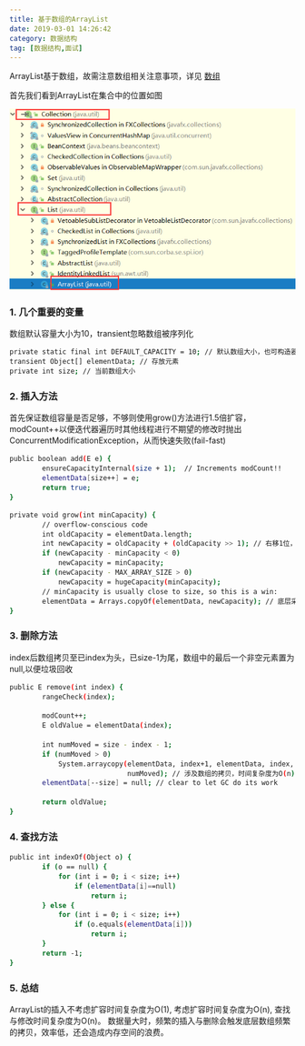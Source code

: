 ```yaml
---
title: 基于数组的ArrayList
date: 2019-03-01 14:26:42
category: 数据结构
tag: [数据结构,面试]
---
```


ArrayList基于数组，故需注意数组相关注意事项，详见 [数组](https://sjshenjian.github.io/2019/01/25/%E6%95%B0%E7%BB%84/)

首先我们看到ArrayList在集合中的位置如图

![基于数组的ArrayList](基于数组的ArrayList/ArrayList在Collection中的位置.png)

### 1. 几个重要的变量

数组默认容量大小为10，transient忽略数组被序列化

``` bash
private static final int DEFAULT_CAPACITY = 10; // 默认数组大小，也可构造器指定
transient Object[] elementData; // 存放元素
private int size; // 当前数组大小
```

### 2. 插入方法

首先保证数组容量是否足够，不够则使用grow()方法进行1.5倍扩容，modCount++以便迭代器遍历时其他线程进行不期望的修改时抛出ConcurrentModificationException，从而快速失败(fail-fast)

``` bash
public boolean add(E e) {
        ensureCapacityInternal(size + 1);  // Increments modCount!!
        elementData[size++] = e;
        return true;
}
```

``` bash
private void grow(int minCapacity) {
        // overflow-conscious code
        int oldCapacity = elementData.length;
        int newCapacity = oldCapacity + (oldCapacity >> 1); // 右移1位，扩容1.5倍
        if (newCapacity - minCapacity < 0)
            newCapacity = minCapacity;
        if (newCapacity - MAX_ARRAY_SIZE > 0)
            newCapacity = hugeCapacity(minCapacity);
        // minCapacity is usually close to size, so this is a win:
        elementData = Arrays.copyOf(elementData, newCapacity); // 底层采用Array.newInstance与System.arraycopy
}
```

### 3. 删除方法

index后数组拷贝至已index为头，已size-1为尾，数组中的最后一个非空元素置为null,以便垃圾回收

``` bash
public E remove(int index) {
	    rangeCheck(index);

	    modCount++;
	    E oldValue = elementData(index);

	    int numMoved = size - index - 1;
	    if (numMoved > 0)
	        System.arraycopy(elementData, index+1, elementData, index,
	                         numMoved); // 涉及数组的拷贝，时间复杂度为O(n)
	    elementData[--size] = null; // clear to let GC do its work

	    return oldValue;
}
```

### 4. 查找方法

``` bash
public int indexOf(Object o) {
	    if (o == null) {
	        for (int i = 0; i < size; i++)
	            if (elementData[i]==null)
	                return i;
	    } else {
	        for (int i = 0; i < size; i++)
	            if (o.equals(elementData[i]))
	                return i;
	    }
	    return -1;
}
```

### 5. 总结

ArrayList的插入不考虑扩容时间复杂度为O(1), 考虑扩容时间复杂度为O(n), 查找与修改时间复杂度为O(n)。
数据量大时，频繁的插入与删除会触发底层数组频繁的拷贝，效率低，还会造成内存空间的浪费。
